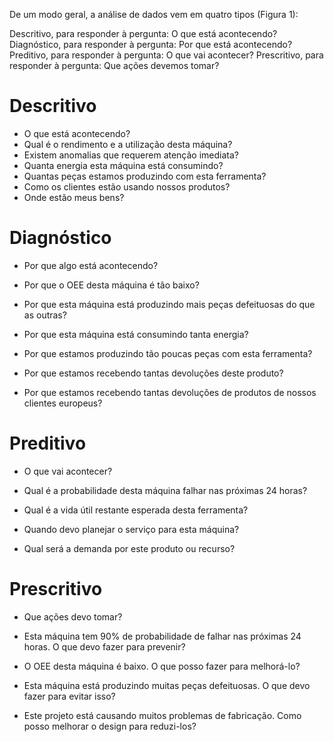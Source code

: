De um modo geral, a análise de dados vem em quatro tipos (Figura 1):

Descritivo, para responder à pergunta: O que está acontecendo?
Diagnóstico, para responder à pergunta: Por que está acontecendo?
Preditivo, para responder à pergunta: O que vai acontecer?
Prescritivo, para responder à pergunta: Que ações devemos tomar?

# Descritivo

- O que está acontecendo?
- Qual é o rendimento e a utilização desta máquina?
- Existem anomalias que requerem atenção imediata?
- Quanta energia esta máquina está consumindo?
- Quantas peças estamos produzindo com esta ferramenta?
- Como os clientes estão usando nossos produtos?
- Onde estão meus bens?

# Diagnóstico

- Por que algo está acontecendo?

- Por que o OEE desta máquina é tão baixo?
- Por que esta máquina está produzindo mais peças defeituosas do que as outras?
- Por que esta máquina está consumindo tanta energia?
- Por que estamos produzindo tão poucas peças com esta ferramenta?
- Por que estamos recebendo tantas devoluções deste produto?
- Por que estamos recebendo tantas devoluções de produtos de nossos clientes europeus?

# Preditivo

- O que vai acontecer?

- Qual é a probabilidade desta máquina falhar nas próximas 24 horas?
- Qual é a vida útil restante esperada desta ferramenta?
- Quando devo planejar o serviço para esta máquina?
- Qual será a demanda por este produto ou recurso?

# Prescritivo

- Que ações devo tomar?

- Esta máquina tem 90% de probabilidade de falhar nas próximas 24 horas. O que devo fazer para prevenir?
- O OEE desta máquina é baixo. O que posso fazer para melhorá-lo?
- Esta máquina está produzindo muitas peças defeituosas. O que devo fazer para evitar isso?
- Este projeto está causando muitos problemas de fabricação. Como posso melhorar o design para reduzi-los?

